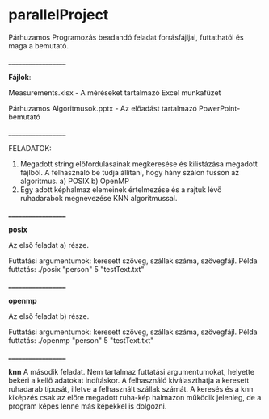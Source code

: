 # parallelProject

Párhuzamos Programozás beadandó feladat forrásfájljai, futtathatói és maga a bemutató.


**_________________**


**Fájlok**:

Measurements.xlsx - A méréseket tartalmazó Excel munkafüzet

Párhuzamos Algoritmusok.pptx - Az előadást tartalmazó PowerPoint-bemutató


**_________________**

FELADATOK:

1) Megadott string előfordulásainak megkeresése és kilistázása megadott fájlból. A felhasználó be tudja állítani, hogy hány szálon fusson az algoritmus.
   a) POSIX
   b) OpenMP
2) Egy adott képhalmaz elemeinek értelmezése és a rajtuk lévő ruhadarabok megnevezése KNN algoritmussal.

**_________________**

**posix**

Az első feladat a) része.

Futtatási argumentumok: keresett szöveg, szállak száma, szövegfájl.
Példa futtatás: ./posix "person" 5 "testText.txt"

**_________________**

**openmp**

Az első feladat b) része.

Futtatási argumentumok: keresett szöveg, szállak száma, szövegfájl.
Példa futtatás: ./openmp "person" 5 "testText.txt"

**_________________**


**knn**
A második feladat.
Nem tartalmaz futtatási argumentumokat, helyette bekéri a kellő adatokat indításkor.
A felhasználó kiválaszthatja a keresett ruhadarab típusát, illetve a felhasznált szállak számát.
A keresés és a knn kiképzés csak az előre megadott ruha-kép halmazon működik jelenleg, de a program képes lenne más képekkel is dolgozni.
